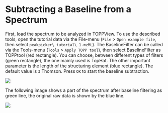 Subtracting a Baseline from a Spectrum
=====================================

First, load the spectrum to be analyzed in TOPPView. To use the described tools, open the tutorial data via the
File-menu (`File` > `Open example file`, then select `peakpicker\_tutorial\_1.mzML`). The BaselineFilter can be called via
the Tools-menu (`Tools` > `Apply TOPP tool`), then select BaselineFilter as TOPPtool (red rectangle). You can choose,
between different types of filters (green rectangle), the one mainly used is TopHat. The other important parameter is
the length of the structuring element (blue rectangle). The default value is `3` Thomson. Press `OK` to start the baseline
subtraction.

![](../images/tutorials/topp/TOPPView_tools_baseline.png)

The following image shows a part of the spectrum after baseline filtering as green line, the original raw data is shown
by the blue line.

![](../images/tutorials/topp/TOPPView_tools_baseline_filtered.png)
